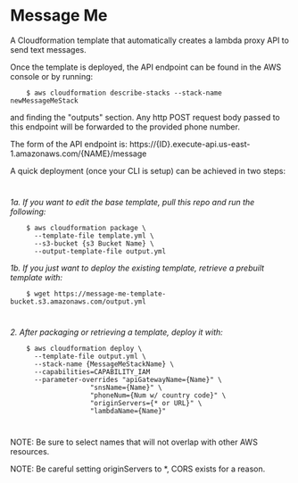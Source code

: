 # Message Me

A Cloudformation template that automatically creates a lambda
proxy API to send text messages.

Once the template is deployed, the API endpoint can be found in the
AWS console or by running:

        $ aws cloudformation describe-stacks --stack-name newMessageMeStack

and finding the "outputs" section.
Any http POST request body passed to this endpoint will be forwarded
to the provided phone number.

The form of the API endpoint is:
https://{ID}.execute-api.us-east-1.amazonaws.com/{NAME}/message

A quick deployment (once your CLI is setup) can be achieved in two
steps:
#
_1a. If you want to edit the base template, pull this repo and run the following:_

        $ aws cloudformation package \
          --template-file template.yml \
          --s3-bucket {s3 Bucket Name} \
          --output-template-file output.yml
          
_1b. If you just want to deploy the existing template, retrieve a prebuilt template with:_

        $ wget https://message-me-template-bucket.s3.amazonaws.com/output.yml
#
_2. After packaging or retrieving a template, deploy it with:_

        $ aws cloudformation deploy \
          --template-file output.yml \
          --stack-name {MessageMeStackName} \
          --capabilities=CAPABILITY_IAM
          --parameter-overrides "apiGatewayName={Name}" \
                        "snsName={Name}" \
                        "phoneNum={Num w/ country code}" \
                        "originServers={* or URL}" \
                        "lambdaName={Name}"
#

NOTE: Be sure to select names that will not overlap with other AWS resources.

NOTE: Be careful setting originServers to *, CORS exists for a reason.

